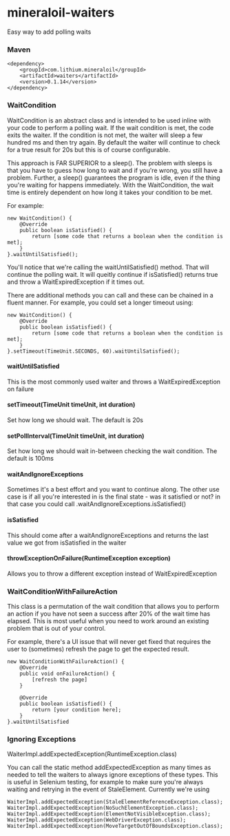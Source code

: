 # mineraloil-waiters
Easy way to add polling waits


### Maven 

```
<dependency>
    <groupId>com.lithium.mineraloil</groupId>
    <artifactId>waiters</artifactId>
    <version>0.1.14</version>
</dependency>
```

### WaitCondition

WaitCondition is an abstract class and is intended to be used inline with your code
to perform a polling wait. If the wait condition is met, the code exits the waiter. If
the condition is not met, the waiter will sleep a few hundred ms and then try again. By 
default the waiter will continue to check for a true result for 20s but this is of course 
configurable. 

This approach is FAR SUPERIOR to a sleep(). The problem with sleeps is that you have to 
guess how long to wait and if you're wrong, you still have a problem. Further, a sleep() 
guarantees the program is idle, even if the thing you're waiting for happens immediately. 
With the WaitCondition, the wait time is entirely dependent on how long it takes your 
condition to be met. 

For example:

```
new WaitCondition() {
    @Override
    public boolean isSatisfied() {
        return [some code that returns a boolean when the condition is met];
    }
}.waitUntilSatisfied();
```

You'll notice that we're calling the waitUntilSatisfied() method. That will continue 
the polling wait. It will queitly continue if isSatisfied() returns true and throw a
WaitExpiredException if it times out. 

There are additional methods you can call and these can be chained in a fluent manner. For
example, you could set a longer timeout using:

```
new WaitCondition() {
    @Override
    public boolean isSatisfied() {
        return [some code that returns a boolean when the condition is met];
    }
}.setTimeout(TimeUnit.SECONDS, 60).waitUntilSatisfied();
```

#### waitUntilSatisfied

This is the most commonly used waiter and throws a WaitExpiredException on failure

#### setTimeout(TimeUnit timeUnit, int duration)

Set how long we should wait. The default is 20s

#### setPollInterval(TimeUnit timeUnit, int duration)

Set how long we should wait in-between checking the wait condition. The default is 100ms

#### waitAndIgnoreExceptions

Sometimes it's a best effort and you want to continue along. The other use case is
if all you're interested in is the final state - was it satisfied or not? in that case
you could call .waitAndIgnoreExceptions.isSatisfied()

#### isSatisfied

This should come after a waitAndIgnoreExceptions and returns the last value we got from isSatisfied 
in the waiter

#### throwExceptionOnFailure(RuntimeException exception)

Allows you to throw a different exception instead of WaitExpiredException

### WaitConditionWithFailureAction

This class is a permutation of the wait condition that allows you to perform an action 
if you have not seen a success after 20% of the wait time has elapsed. This is most 
useful when you need to work around an existing problem that is out of your control.
 
For example, there's a UI issue that will never get fixed that requires the user to (sometimes)
refresh the page to get the expected result. 

```
new WaitConditionWithFailureAction() {
    @Override
    public void onFailureAction() {
        [refresh the page]
    }

    @Override
    public boolean isSatisfied() {
        return [your condition here];
    }
}.waitUntilSatisfied
```

### Ignoring Exceptions 

WaiterImpl.addExpectedException(RuntimeException.class)

You can call the static method addExpectedException as many times as needed to tell the waiters to
always ignore exceptions of these types. This is useful in Selenium testing, for example to 
make sure you're always waiting and retrying in the event of StaleElement. Currently we're using 

```
WaiterImpl.addExpectedException(StaleElementReferenceException.class);
WaiterImpl.addExpectedException(NoSuchElementException.class);
WaiterImpl.addExpectedException(ElementNotVisibleException.class);
WaiterImpl.addExpectedException(WebDriverException.class);
WaiterImpl.addExpectedException(MoveTargetOutOfBoundsException.class);
```





